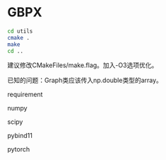 # GBPX

```bash
cd utils
cmake .
make 
cd ..
```

建议修改CMakeFiles/make.flag。加入-O3选项优化。

已知的问题：Graph类应该传入np.double类型的array。



requirement

numpy

scipy

pybind11

pytorch